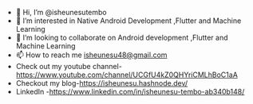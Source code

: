 - 👋 Hi, I’m @isheunesutembo
- 👀 I’m interested in Native Android Development ,Flutter and Machine Learning
- 💞️ I’m looking to collaborate on Android development ,Flutter and Machine Learning
- 📫 How to reach me  isheunesu48@gmail.com
- Check out my youtube channel-https://www.youtube.com/channel/UCGfU4kZ0QHYriCMLhBoC1aA
- Checkout my blog-https://isheunesu.hashnode.dev/
- LinkedIn -https://www.linkedin.com/in/isheunesu-tembo-ab340b148/

<!---
isheunesutembo/isheunesutembo is a ✨ special ✨ repository because its `README.md` (this file) appears on your GitHub profile.
You can click the Preview link to take a look at your changes.
--->
